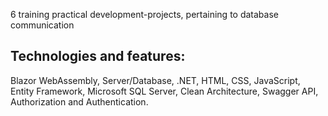 6 training practical development-projects, pertaining to database communication
## Technologies and features:
Blazor WebAssembly, Server/Database, .NET, HTML, CSS, JavaScript, Entity Framework, Microsoft SQL Server, Clean Architecture, Swagger API, Authorization and Authentication.

